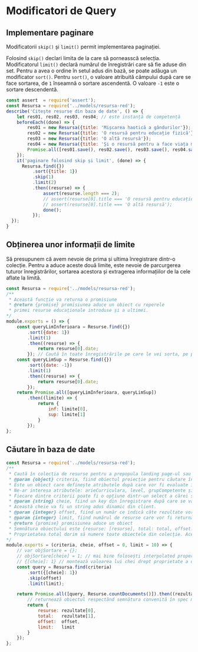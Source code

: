 # Modificatori de Query

## Implementare paginare

Modificatorii `skip()` și `limit()` permit implementarea paginației.

Folosind `skip()` declari limita de la care să porneasscă selecția. Modificatorul `limit()` declară numărul de înregistrări care să fie aduse din set. Pentru a avea o ordine în setul adus din bază, se poate adăuga un modificator `sort()`. Pentru `sort()`, o valoare atribuită câmpului după care se face sortarea, de `1` înseamnă o sortare ascendentă. O valoare `-1` este o sortare descendentă.

```javascript
const assert  = require('assert');
const Resursa = require('../models/resursa-red');
describe('Citește resurse din baza de date', () => {
    let res01, res02, res03, res04; // este instanță de competență
    beforeEach((done) => {
        res01 = new Resursa({title: 'Mișcarea haotică a gândurilor'});
        res02 = new Resursa({title: 'O resursă pentru educație fizică'});
        res03 = new Resursa({title: 'O altă resursă'});
        res04 = new Resursa({title: 'Și o resursă pentru a face viața mai ușoară'});
        Promise.all([res01.save(), res02.save(), res03.save(), res04.save()]).then(() => done());
    });
    it('paginare folosind skip și limit', (done) => {
      Resursa.find({})
          .sort({title: 1})
          .skip(1)
          .limit(2)
          .then((resurse) => {
              assert(resurse.length === 2);
              // assert(resurse[0].title === 'O resursă pentru educație fizică');
              // assert(resurse[0].title === 'O altă resursă');
              done();
          });
  });
}
```

## Obținerea unor informații de limite

Să presupunem că avem nevoie de prima și ultima înregistrare dintr-o colecție. Pentru a aduce aceste două limite, este nevoie de parcurgerea tuturor înregistrărilor, sortarea acestora și extragerea informațiilor de la cele aflate la limită.

```javascript
const Resursa = require('../models/resursa-red');
/**
 * Această funcție va returna o promisiune
 * @return {promise} promisiunea aduce un obiect cu reperele
 * primei resurse educaționale introduse și a ultimei.
*/
module.exports = () => {
    const queryLimInferioara = Resurse.find({})
        .sort({date: 1})
        .limit(1)
        .then((resurse) => {
            return resurse[0].date;
        }); // Caută în toate înregistrările pe care le vei sorta, pe prima, pe care o vei aduce. E posibil să fie mai multe introduse în acelați timp.
    const queryLimSup = Resurse.find({})
        .sort({date: -1})
        .limit(1)
        .then((resurse) => {
            return resurse[0].date;
        });
    return Promise.all([queryLimInferioara, queryLimSup])
        .then((limite) => {
            return {
                inf: limite[0],
                sup: limite[1]
            }
        });
};
```

## Căutare în baza de date

```javascript
const Resursa = require('../models/resursa-red');
/**
 * Caută în colecția de resurse pentru a prepopula landing page-ul sau oricare alte secțiuni ale aplicației.
 * @param {object} criteria, fiind obiectul proiecție pentru căutare în MongoDB.
 * Este un obiect care definește atributele după care vor fi evaluate înregistrările rând pe rând.
 * Ne-ar interesa atributele: arieCurriculara, level, grupCompetente și disciplinaPrimara
 * Fiecare dintre criterii poate fi o opțiune dintr-un select a cărei selecție va resorta rezultatele.
 * @param {string} cheie, fiind un key din înregistrare după care se va face sortarea rezultatelor.
 * Această cheie va fi un string adus dinamic din client.
 * @param {integer} offset, fiind un număr ce indică câte rezultate vor fi omise (skip) în setul rezultatelor. Necesar paginării rezultatelor. Default: 0.
 * @param {integer} limit, fiind numărul de resurse care vor fi returnate. Necesar paginării rezultatelor. Default: 20.
 * @return {promise} promisiunea aduce un obiect
 * Semnătura obiectului este {resurse: [resurse], total: total, offset: offset, limit: limit }
 * Proprietatea total dorim să numere toate obiectele din colecție. Această operațiune este asincronă și ea
*/
module.exports = (criteria, cheie, offset = 0, limit = 10) => {
    // var objSortare = {};
    // objSortare[cheie] = 1; // mai bine folosești interpolated properties din ES6
    // {[cheie]: 1} // montează valoarea lui chei drept proprietate a obiectului de parametrizare a sortării
    const query = Resursa.find(criteria)
        .sort({[cheie]: 1})
        .skip(offset)
        .limit(limit);

    return Promise.all([query, Resurse.countDocuments()]).then((rezultate) => {
        // returnează obiectul respectând semnătura convenită în spec mai sus.
        return {
            resurse: rezultate[0],
            total:   rezultate[1],
            offset:  offset,
            limit:   limit
        }
    });
};
```
